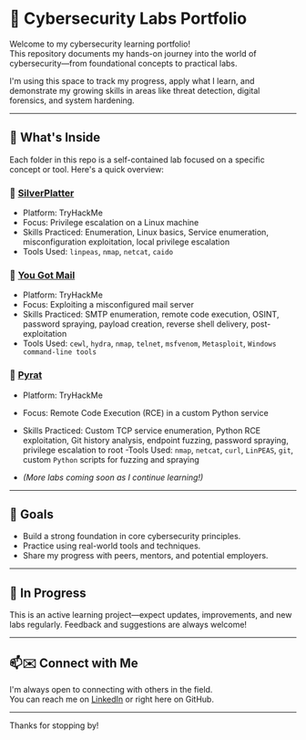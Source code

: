 # 🔐 Cybersecurity Labs Portfolio

Welcome to my cybersecurity learning portfolio!  
This repository documents my hands-on journey into the world of cybersecurity—from foundational concepts to practical labs.

I'm using this space to track my progress, apply what I learn, and demonstrate my growing skills in areas like threat detection, digital forensics, and system hardening.

---

## 📁 What's Inside

Each folder in this repo is a self-contained lab focused on a specific concept or tool. Here's a quick overview:

### 📁 [SilverPlatter](./SilverPlatter)
- Platform: TryHackMe  
- Focus: Privilege escalation on a Linux machine  
- Skills Practiced: Enumeration, Linux basics, Service enumeration, misconfiguration exploitation, local privilege escalation
- Tools Used: `linpeas`, `nmap`, `netcat`, `caido`

### 📁 [You Got Mail](./YouGotMail-THM)
- Platform: TryHackMe  
- Focus: Exploiting a misconfigured mail server  
- Skills Practiced: SMTP enumeration, remote code execution, OSINT, password spraying, payload creation, reverse shell delivery, post-exploitation
- Tools Used: `cewl`, `hydra`, `nmap`, `telnet`, `msfvenom`, `Metasploit`, `Windows command-line tools`

### 📁 **[Pyrat](./Pyrat)**
- Platform: TryHackMe
- Focus: Remote Code Execution (RCE) in a custom Python service
- Skills Practiced: Custom TCP service enumeration, Python RCE exploitation, Git history analysis, endpoint fuzzing, password spraying, privilege escalation to root
-Tools Used: `nmap`, `netcat`, `curl`, `LinPEAS`, `git`, custom `Python` scripts for fuzzing and spraying


- *(More labs coming soon as I continue learning!)*

---

## 🎯 Goals

- Build a strong foundation in core cybersecurity principles.
- Practice using real-world tools and techniques.
- Share my progress with peers, mentors, and potential employers.

---

## 🚧 In Progress

This is an active learning project—expect updates, improvements, and new labs regularly. Feedback and suggestions are always welcome!

---

## 📫✉️ Connect with Me

I'm always open to connecting with others in the field.  
You can reach me on [LinkedIn](https://www.linkedin.com/in/rishi-singh-243a811a0/) or right here on GitHub.

---

Thanks for stopping by! 
